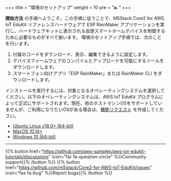 +++
title = "環境のセットアップ"
weight = 10
pre = "<b>a. </b>"
+++

**開始方法** の手順へようこそ。この手順に従うことで、M5Stack Core2 for AWS IoT EduKit リファレンスハードウェアで ESP RainMaker アプリケーションを実行し、ハードウェアキットに表示される仮想スマートホームデバイスを制御するために必要なものがすべて揃います。
環境のセットアップ手順では、次のことを行います。
1) 付属のコードをダウンロード、表示、編集できるように設定します。
2) デバイスファームウェアのコンパイルとアップロードを可能にするツールをダウンロードします。
3) スマートフォン向けアプリ「ESP RainMaker」または RainMaker CLI をダウンロードします。

インストールを実行するには、対象となるオペレーティングシステムを選択してください。以下のオペレーティングシステムは、AWS IoT EduKit プログラムによって正式にサポートされます。現在、他のホストマシンOSをサポートしていませんが、ご利用になりたいOSがある場合は、[機能リクエスト](https://github.com/aws-samples/aws-iot-edukit-tutorials/issues/new?assignees=rashedtalukder&labels=feature+request&template=feature_request.md&title=%5BFEATURE%5D) を作成してください。

- [Ubuntu Linux v18.0+ (64-bit)](prerequisites/linux.html)
- [MacOS 10.14+](prerequisites/macos.html)
- [Windows 10 (64-bit)](prerequisites/windows.html)

---
{{% button href="https://github.com/aws-samples/aws-iot-edukit-tutorials/discussions" icon="far fa-question-circle" %}}Community support{{% /button %}} {{% button href="https://github.com/m5stack/Core2-for-AWS-IoT-EduKit/issues" icon="fas fa-bug" %}}Report bugs{{% /button %}}